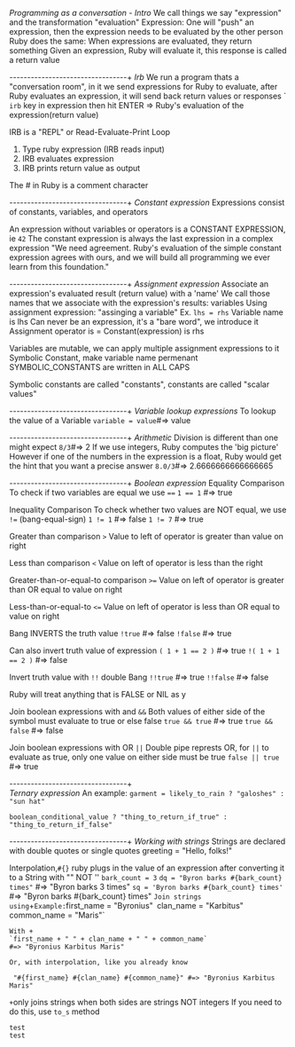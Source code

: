 *Programming as a conversation - Intro*
We call things we say "expression" and the transformation "evaluation"
  Expression: One will "push" an expression, then the expression needs to be evaluated by the other person
Ruby does the same: When expressions are evaluated, they return something
  Given an expression, Ruby will evaluate it, this response is called a return value

---------------------------------+
*Irb*
We run a program thats a "conversation room", in it we send expressions for Ruby to evaluate, after Ruby evaluates an expression, it will send back return values or responses
`
``irb`` key in expression then hit ENTER => Ruby's evaluation of the expression(return value) 

IRB is a "REPL" or Read-Evaluate-Print Loop
  1. Type ruby expression (IRB reads input)
  2. IRB evaluates expression
  3. IRB prints return value as output

The # in Ruby is a comment character

---------------------------------+
*Constant expression*
Expressions consist of constants, variables, and operators

An expression without variables or operators is a CONSTANT EXPRESSION, ie
  ``42``
The constant expression is always the last expression in a complex expression
"We need agreement. Ruby's evaluation of the simple constant expression agrees with ours, and we will build all programming we ever learn from this foundation."

---------------------------------+
*Assignment expression*
Associate an expression's evaluated result (return value) with a 'name'
  We call those names that we associate with the expression's results: variables
Using assignment expression: "assinging a variable"
  Ex. ``lhs = rhs`` 
    Variable name is lhs
      Can never be an expression, it's a "bare word", we introduce it
    Assignment operator is =
    Constant(expression) is rhs
    
Variables are mutable, we can apply multiple assignment expressions to it
  Symbolic Constant, make variable name permenant
    SYMBOLIC_CONSTANTS are written in ALL CAPS

Symbolic constants are called "constants", constants are called "scalar values"

---------------------------------+
*Variable lookup expressions*
To lookup the value of a Variable
  ``variable = value``#=> value

---------------------------------+
*Arithmetic*
Division is different than one might expect
  ``8/3``#=> 2
  If we use integers, Ruby computes the 'big picture'
However if one of the numbers in the expression is a float, Ruby would get the hint that you want a precise answer
  ``8.0/3``#=> 2.6666666666666665

---------------------------------+
*Boolean expression*
Equality Comparison
  To check if two variables are equal we use `==`
    ` 1 == 1 ` #=> true

Inequality Comparison
  To check whether two values are NOT equal, we use `!=` (bang-equal-sign)
  ` 1 != 1 ` #=> false
  ` 1 != 7 ` #=> true

Greater than comparison `>`
  Value to left of operator is greater than value on right
  
Less than comparison `<`
  Value on left of operator is less than the right

Greater-than-or-equal-to comparison `>=`
  Value on left of operator is greater than OR equal to value on right
  
Less-than-or-equal-to `<=`
  Value on left of operator is less than OR equal to value on right
  
Bang INVERTS the truth value
  `!true`  #=> false
  `!false` #=> true

  Can also invert truth value of expression
    `( 1 + 1 == 2 )` #=> true
    `!( 1 + 1 == 2 )` #=> false
  
Invert truth value with `!!` double Bang
  `!!true` #=> true
  `!!false` #=> false

Ruby will treat anything that is FALSE or NIL as y

Join boolean expressions with and `&&`
  Both values of either side of the symbol must evaluate to true or else false
  `true && true` #=> true
  `true && false` #=> false
  
Join boolean expressions with OR `||`
  Double pipe represts OR, for `||` to evaluate as true, only one value on either side must be true
  `false || true` #=> true
  
---------------------------------+  
*Ternary expression*
An example:
  `garment = likely_to_rain ? "galoshes" : "sun hat"  `
  
  `boolean_conditional_value ? "thing_to_return_if_true" : "thing_to_return_if_false" `
  
---------------------------------+
*Working with strings*
Strings are declared with double quotes or single quotes
  greeting = "Hello, folks!"
  
Interpolation,`#{}` ruby plugs in the value of an expression after converting it to a String with "" NOT ''
  `bark_count = 3`
  `dq = "Byron barks #{bark_count} times"`
  #=> "Byron barks 3 times"
  `sq = 'Byron barks #{bark_count} times' `
  #=> "Byron barks #{bark_count} times"
  `
Join strings using `+`
   Example:
    `first_name = "Byronius"`
    `clan_name = "Karbitus"`
    `common_name = "Maris"`
    
    With +
    `first_name + " " + clan_name + " " + common_name`
    #=> "Byronius Karbitus Maris"
     
    Or, with interpolation, like you already know
   ` "#{first_name} #{clan_name} #{common_name}" #=> "Byronius Karbitus Maris"`
   
  ` + `only joins strings when both sides are strings NOT integers
    If you need to do this, use   `to_s` method
    
    test
    test